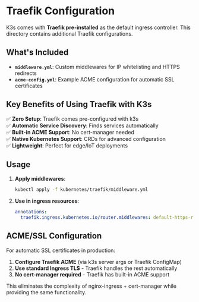 # Traefik Configuration

K3s comes with **Traefik pre-installed** as the default ingress controller. This directory contains additional Traefik configurations.

## What's Included

- **`middleware.yml`**: Custom middlewares for IP whitelisting and HTTPS redirects
- **`acme-config.yml`**: Example ACME configuration for automatic SSL certificates

## Key Benefits of Using Traefik with K3s

✅ **Zero Setup**: Traefik comes pre-configured with k3s  
✅ **Automatic Service Discovery**: Finds services automatically  
✅ **Built-in ACME Support**: No cert-manager needed  
✅ **Native Kubernetes Support**: CRDs for advanced configuration  
✅ **Lightweight**: Perfect for edge/IoT deployments

## Usage

1. **Apply middlewares**:

   ```bash
   kubectl apply -f kubernetes/traefik/middleware.yml
   ```

2. **Use in ingress resources**:
   ```yaml
   annotations:
     traefik.ingress.kubernetes.io/router.middlewares: default-https-redirect@kubernetescrd
   ```

## ACME/SSL Configuration

For automatic SSL certificates in production:

1. **Configure Traefik ACME** (via k3s server args or Traefik ConfigMap)
2. **Use standard Ingress TLS** - Traefik handles the rest automatically
3. **No cert-manager required** - Traefik has built-in ACME support

This eliminates the complexity of nginx-ingress + cert-manager while providing the same functionality.
